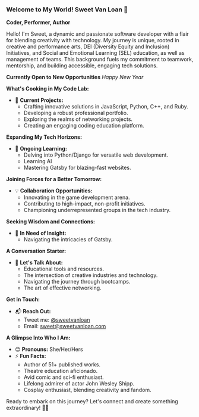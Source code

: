 ### Welcome to My World! Sweet Van Loan 🌟
**Coder, Performer, Author**

Hello! I'm Sweet, a dynamic and passionate software developer with a flair for blending creativity with technology. My journey is unique, rooted in creative and performance arts, DEI (Diversity Equity and Inclusion) Initiatives, and Social and Emotional Learning (SEL) education, as well as management of teams. This background fuels my commitment to teamwork, mentorship, and building accessible, engaging tech solutions.

**Currently Open to New Opportunities**
*Happy New Year*

**What's Cooking in My Code Lab:**
- 🚀 **Current Projects:**
  - Crafting innovative solutions in JavaScript, Python, C++, and Ruby.
  - Developing a robust professional portfolio.
  - Exploring the realms of networking projects.
  - Creating an engaging coding education platform.

**Expanding My Tech Horizons:**
- 🌿 **Ongoing Learning:**
  - Delving into Python/Django for versatile web development.
  - Learning AI
  - Mastering Gatsby for blazing-fast websites.

**Joining Forces for a Better Tomorrow:**
- 💡 **Collaboration Opportunities:**
  - Innovating in the game development arena.
  - Contributing to high-impact, non-profit initiatives.
  - Championing underrepresented groups in the tech industry.

**Seeking Wisdom and Connections:**
- 🤔 **In Need of Insight:**
  - Navigating the intricacies of Gatsby.

**A Conversation Starter:**
- 💬 **Let's Talk About:**
  - Educational tools and resources.
  - The intersection of creative industries and technology.
  - Navigating the journey through bootcamps.
  - The art of effective networking.

**Get in Touch:**
- 📬 **Reach Out:**
  - Tweet me: [@sweetvanloan](https://twitter.com/sweetvanloan)
  - Email: [sweet@sweetvanloan.com](mailto:sweet@sweetvanloan.com)

**A Glimpse Into Who I Am:**
- 😊 **Pronouns:** She/Her/Hers
- ⚡ **Fun Facts:**
  - Author of 51+ published works.
  - Theatre education aficionado.
  - Avid comic and sci-fi enthusiast.
  - Lifelong admirer of actor John Wesley Shipp.
  - Cosplay enthusiast, blending creativity and fandom.

Ready to embark on this journey? Let's connect and create something extraordinary! 🌈✨
